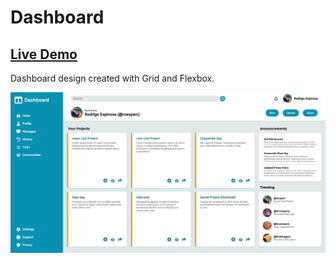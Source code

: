 # Dashboard

## [Live Demo](https://roesparc.github.io/Dashboard/)

Dashboard design created with Grid and Flexbox.

<img alt="Dashboard Screen Capture" src="./img/dashboard-preview.jpg"/>
